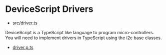 # DeviceScript Drivers

-   [src/driver.ts](https://raw.githubusercontent.com/microsoft/devicescript/main/packages/drivers/src/driver.ts)

DeviceScript is a TypeScript like language to program micro-controllers.
You will need to implement drivers in TypeScript using the i2c base classes.

-   [driver.p.ts](driver.p.ts)
